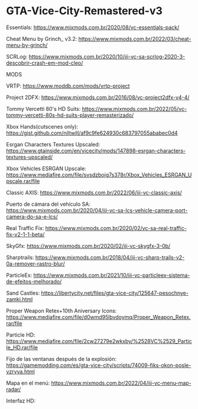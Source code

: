 # GTA-Vice-City-Remastered-v3

Essentials: https://www.mixmods.com.br/2020/08/vc-essentials-pack/

Cheat Menu by Grinch_ v3.2: https://www.mixmods.com.br/2022/03/cheat-menu-by-grinch/

SCRLog: https://www.mixmods.com.br/2020/10/iii-vc-sa-scrlog-2020-3-descobrir-crash-em-mod-cleo/

MODS

VRTP: https://www.moddb.com/mods/vrtp-project

Project 2DFX: https://www.mixmods.com.br/2016/08/vc-project2dfx-v4-4/

Tommy Vercetti 80's HD Suits: https://www.mixmods.com.br/2022/05/vc-tommy-vercetti-80s-hd-suits-player-remasterizado/

Xbox Hands(cutscenes only): https://gist.github.com/niltwill/af9c9fe624930c683797055ababec0d4

Esrgan Characters Textures Upscaled: https://www.gtainside.com/en/vicecity/mods/147898-esrgan-characters-textures-upscaled/

Xbox Vehicles ESRGAN Upscale: https://www.mediafire.com/file/svsdzbojg7s378r/Xbox_Vehicles_ESRGAN_Upscale.rar/file

Classic AXIS: https://www.mixmods.com.br/2022/06/iii-vc-classic-axis/

Puerto de cámara del vehículo SA: https://www.mixmods.com.br/2020/04/iii-vc-sa-lcs-vehicle-camera-port-camera-do-sa-e-lcs/

Real Traffic Fix: https://www.mixmods.com.br/2020/02/vc-sa-real-traffic-fix-v2-1-1-beta/

SkyGfx: https://www.mixmods.com.br/2020/02/iii-vc-skygfx-3-0b/

Sharptrails: https://www.mixmods.com.br/2018/04/iii-vc-sharp-trails-v2-0a-remover-rastro-blur/

ParticleEx: https://www.mixmods.com.br/2021/10/iii-vc-particleex-sistema-de-efeitos-melhorado/

Sand Castles: https://libertycity.net/files/gta-vice-city/125647-pesochnye-zamki.html

Proper Weapon Retex+10th Aniversary Icons: https://www.mediafire.com/file/d0wmd95lbvdoymq/Proper_Weapon_Retex.rar/file

Particle HD: https://www.mediafire.com/file/2cw27279e2wkxby/%2528VC%2529_Particle_HD.rar/file

Fijo de las ventanas después de la explosión: https://gamemodding.com/es/gta-vice-city/scripts/74009-fiks-okon-posle-vzryva.html

Mapa en el menú: https://www.mixmods.com.br/2022/04/iii-vc-menu-map-radar/

Interfaz HD: 
